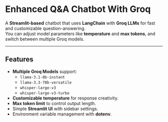 # Enhanced Q&A Chatbot With Groq

A **Streamlit-based** chatbot that uses **LangChain** with **Groq LLMs** for fast and customizable question-answering.  
You can adjust model parameters like **temperature** and **max tokens**, and switch between multiple Groq models.

---

## Features
- **Multiple Groq Models** support:
  - `llama-3.1-8b-instant`
  - `llama-3.3-70b-versatile`
  - `whisper-large-v3`
  - `whisper-large-v3-turbo`
- **Customizable temperature** for response creativity.
- **Max token limit** to control output length.
- Simple **Streamlit UI** with sidebar settings.
- Environment variable management with **dotenv**.
